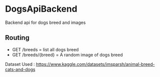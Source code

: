 # DogsApiBackend
Backend api for dogs breed and images

## Routing
- GET /breeds = list all dogs breed
- GET /breeds/{breed} = A random image of dogs breed


Dataset Used : https://www.kaggle.com/datasets/imsparsh/animal-breed-cats-and-dogs
